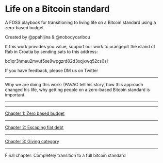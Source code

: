 # Life on a Bitcoin standard

A FOSS playbook for transitioning to living life on a Bitcoin standard using a zero-based budget

Created by @ppahljina & @nobodycaribou

If this work provides you value, support our work to orangepill the island of Rab in Croatia by sending sats to this address:

bc1qr3hmau2mvuf5se9wpgzrd82d3xqjxwq52cs0sl

If you have feedback, please DM us on Twitter

-------


Why we are doing this work: (PAVAO tell his story, how this approach changed his life, why getting people on a zero-based Bitcoin standard is important


-------

---
[Chapter 1: Zero based budget](https://github.com/NobodyCaribou/Life-on-a-Bitcoin-standard-a-FOSS-playbook/blob/main/x1.0%20-%20zero%20based%20budget)

---
[Chapter 2: Escaping fiat debt](https://github.com/NobodyCaribou/life-on-a-btc-standard/blob/main/x2.0%20-%20escaping%20fiat%20debt)

---
[Chapter 3: Giving category](https://github.com/NobodyCaribou/Life-on-a-Bitcoin-standard-a-FOSS-playbook/blob/main/x3.0%20-%20Giving)

---
Final chapter: Completely transition to a full bitcoin standard




